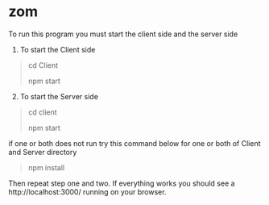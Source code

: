 # zom
To run this program you must start the client side and the server side

1. To start the Client side
>cd Client
>
>npm start

2. To start the Server side
>cd client
>
>npm start

if one or both does not run try this command below for one or both of Client and Server directory
>npm install

Then repeat step one and two. If everything works you should see a http://localhost:3000/ running on your browser.
